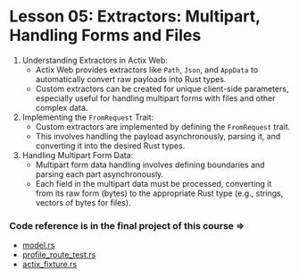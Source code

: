 # Lesson 05: Extractors: Multipart, Handling Forms and Files

1. Understanding Extractors in Actix Web:
    - Actix Web provides extractors like `Path`, `Json`, and `AppData` to automatically convert raw payloads into Rust types. 
    - Custom extractors can be created for unique client-side parameters, especially useful for handling multipart forms with files and other complex data.
2. Implementing the `FromRequest` Trait:
    - Custom extractors are implemented by defining the `FromRequest` trait. 
    - This involves handling the payload asynchronously, parsing it, and converting it into the desired Rust types.
3. Handling Multipart Form Data:
    - Multipart form data handling involves defining boundaries and parsing each part asynchronously. 
    - Each field in the multipart data must be processed, converting it from its raw form (bytes) to the appropriate Rust type (e.g., strings, vectors of bytes for files).

### Code reference is in the final project of this course =>

- [model.rs](https://github.com/SarathLUN/forked-build-twitter-api-clone-actix/blob/main/section_3/twitter-api/src/routes/profiles/model.rs)
- [profile_route_test.rs](https://github.com/SarathLUN/forked-build-twitter-api-clone-actix/blob/main/section_3/twitter-api/tests/routes/profiles/profile_route_test.rs)
- [actix_fixture.rs](https://github.com/SarathLUN/forked-build-twitter-api-clone-actix/blob/main/section_3/twitter-api/src/common_tests/actix_fixture.rs)